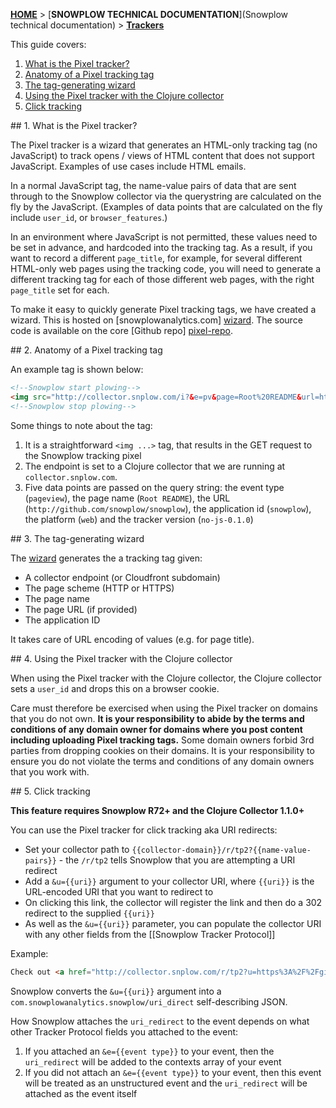 [**HOME**](Home) > [**SNOWPLOW TECHNICAL DOCUMENTATION**](Snowplow technical documentation) > [**Trackers**](trackers)

This guide covers:

1. [What is the Pixel tracker?](#what)
2. [Anatomy of a Pixel tracking tag](#anatomy)
3. [The tag-generating wizard](#wizard)
4. [Using the Pixel tracker with the Clojure collector](#clojure)
5. [Click tracking](#click-tracking)

<a name="what" />
## 1. What is the Pixel tracker?

The Pixel tracker is a wizard that generates an HTML-only tracking tag (no JavaScript) to track opens / views of HTML content that does not support JavaScript. Examples of use cases include HTML emails.

In a normal JavaScript tag, the name-value pairs of data that are sent through to the Snowplow collector via the querystring are calculated on the fly by the JavaScript. (Examples of data points that are calculated on the fly include `user_id`, or `browser_features`.)

In an environment where JavaScript is not permitted, these values need to be set in advance, and hardcoded into the tracking tag. As a result, if you want to record a different `page_title`, for example, for several different HTML-only web pages using the tracking code, you will need to generate a different tracking tag for each of those different web pages, with the right `page_title` set for each.

To make it easy to quickly generate Pixel tracking tags, we have created a wizard. This is hosted on [snowplowanalytics.com] [wizard]. The source code is available on the core [Github repo] [pixel-repo].

<a name="anatomy" />
## 2. Anatomy of a Pixel tracking tag

An example tag is shown below:

```html
<!--Snowplow start plowing-->
<img src="http://collector.snplow.com/i?&e=pv&page=Root%20README&url=http%3A%2F%2Fgithub.com%2Fsnowplow%2Fsnowplow&aid=snowplow&p=web&tv=no-js-0.1.0" />
<!--Snowplow stop plowing-->
```

Some things to note about the tag:

1. It is a straightforward `<img ...>` tag, that results in the GET request to the Snowplow tracking pixel
2. The endpoint is set to a Clojure collector that we are running at `collector.snplow.com`.
3. Five data points are passed on the query string: the event type (`pageview`), the page name (`Root README`), the URL (`http://github.com/snowplow/snowplow`), the application id (`snowplow`), the platform (`web`) and the tracker version (`no-js-0.1.0`)

<a name="wizard" />
## 3. The tag-generating wizard

The [wizard] generates the a tracking tag given:

* A collector endpoint (or Cloudfront subdomain)
* The page scheme (HTTP or HTTPS)
* The page name
* The page URL (if provided)
* The application ID

It takes care of URL encoding of values (e.g. for page title).

<a name="clojure" />
## 4. Using the Pixel tracker with the Clojure collector

When using the Pixel tracker with the Clojure collector, the Clojure collector sets a `user_id` and drops this on a browser cookie.

Care must therefore be exercised when using the Pixel tracker on domains that you do not own. **It is your responsibility to abide by the terms and conditions of any domain owner for domains where you post content including uploading Pixel tracking tags.** Some domain owners forbid 3rd parties from dropping cookies on their domains. It is your responsibility to ensure you do not violate the terms and conditions of any domain owners that you work with.

<a name="click-tracking" />
## 5. Click tracking

**This feature requires Snowplow R72+ and the Clojure Collector 1.1.0+**

You can use the Pixel tracker for click tracking aka URI redirects:

* Set your collector path to `{{collector-domain}}/r/tp2?{{name-value-pairs}}` - the `/r/tp2` tells Snowplow that you are attempting a URI redirect
* Add a `&u={{uri}}` argument to your collector URI, where `{{uri}}` is the URL-encoded URI that you want to redirect to
* On clicking this link, the collector will register the link and then do a 302 redirect to the supplied `{{uri}}`
* As well as the `&u={{uri}}` parameter, you can populate the collector URI with any other fields from the [[Snowplow Tracker Protocol]]

Example:

```html
Check out <a href="http://collector.snplow.com/r/tp2?u=https%3A%2F%2Fgithub.com%2Fsnowplow%2Fhuskimo">Huskimo</a>
```

Snowplow converts the `&u={{uri}}` argument into a `com.snowplowanalytics.snowplow/uri_direct` self-describing JSON.

How Snowplow attaches the `uri_redirect` to the event depends on what other Tracker Protocol fields you attached to the event:

1. If you attached an `&e={{event type}}` to your event, then the `uri_redirect` will be added to the contexts array of your event
2. If you did not attach an `&e={{event type}}` to your event, then this event will be treated as an unstructured event and the `uri_redirect` will be attached as the event itself

[wizard]: http://snowplowanalytics.com/no-js-tracker.html
[pixel-repo]: https://github.com/snowplow/snowplow/tree/master/1-trackers/no-js-tracker
